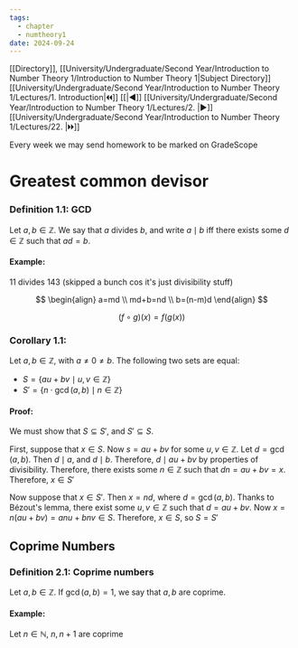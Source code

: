 ```yaml
---
tags:
  - chapter
  - numtheory1
date: 2024-09-24
---
```

[[Directory]], [[University/Undergraduate/Second Year/Introduction to Number Theory 1/Introduction to Number Theory 1|Subject Directory]]
[[University/Undergraduate/Second Year/Introduction to Number Theory 1/Lectures/1. Introduction|🞀🞀]] [[|◀]] [[University/Undergraduate/Second Year/Introduction to Number Theory 1/Lectures/2. |▶]] [[University/Undergraduate/Second Year/Introduction to Number Theory 1/Lectures/22. |🞂🞂]]

Every week we may send homework to be marked on GradeScope
# Greatest common devisor
### Definition 1.1: GCD
Let ${} a,\, b \in \mathbb{Z} {}$. We say that $a {}$ divides $b {}$, and write ${} a \mid b {}$ iff there exists some ${} d \in \mathbb{Z} {}$ such that ${} ad=b {}$.
#### Example:
${} 11 {}$ divides ${} 143 {}$ 
(skipped a bunch cos it's just divisibility stuff)

$$
\begin{align}
a=md \\
md+b=nd \\
b=(n-m)d
\end{align}
$$

$$
(f \circ  g)(x)=f(g(x))
$$
### Corollary 1.1:
Let ${} a,\, b \in \mathbb{Z} {}$, with ${} a\neq 0\neq b {}$. The following two sets are equal:
- ${} S=\{ au+bv \mid u,\, v \in \mathbb{Z} \} {}$
- ${} S'=\{ n \cdot  \gcd(a,\, b) \mid n \in \mathbb{Z}\} {}$
#### Proof:
We must show that ${} S \subseteq S' {}$, and ${} S' \subseteq  S {}$.

First, suppose that ${} x \in S {}$. Now ${} s=au+bv {}$ for some ${} u,\, v \in \mathbb{Z} {}$. Let ${} d=\gcd(a,\, b) {}$. Then $d\mid a {}$, and ${} d \mid  b {}$. Therefore, ${} d \mid  au+bv {}$ by properties of divisibility. Therefore, there exists some ${} n \in \mathbb{Z} {}$ such that ${} dn=au+bv=x {}$. Therefore, ${} x \in S'  {}$

Now suppose that ${} x \in  S' {}$. Then ${} x=nd {}$, where ${} d = \gcd(a,\, b) {}$. Thanks to Bézout's lemma, there exist some ${} u,\, v \in  \mathbb{Z} {}$ such that ${} d=au+bv {}$. Now ${} x=n(au+bv)=anu+bnv \in S {}$. Therefore, ${} x \in S {}$, so ${} S=S' {}$
## Coprime Numbers
### Definition 2.1: Coprime numbers
Let ${} a,\, b \in \mathbb{Z} {}$. If ${} \gcd(a,\, b)=1 {}$, we say that ${} a,\, b {}$ are coprime.
#### Example:
Let ${} n \in \mathbb{N} {}$, ${} n,\, n+1 {}$ are coprime